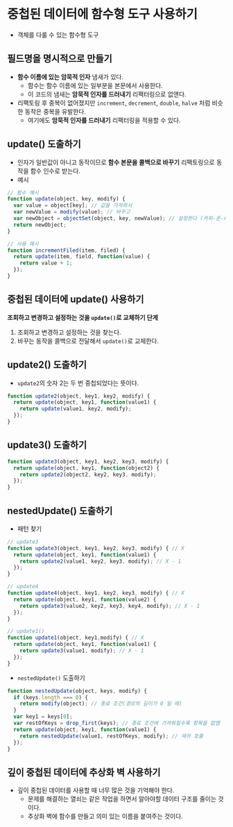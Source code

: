 # 중첩된 데이터에 함수형 도구 사용하기

- 객체를 다룰 수 있는 함수형 도구

## 필드명을 명시적으로 만들기
- **함수 이름에 있는 암묵적 인자** 냄새가 있다.
  - 함수는 함수 이름에 있는 일부분을 본문에서 사용한다.
  - 이 코드의 냄새는 **암묵적 인자를 드러내기** 리팩터링으로 없앤다.
- 리팩토링 후 중복이 없어졌지만 `increment`, `decrement`, `double`, `halve` 처럼 비슷한 동작은 중복을 유발한다.
  - 여기에도 **암묵적 인자를 드러내기** 리팩터링을 적용할 수 있다.

## update() 도출하기
- 인자가 일반값이 아니고 동작이므로 **함수 본문을 콜백으로 바꾸기** 리팩토링으로 동작을 함수 인수로 받는다.
- 예시
```js
// 함수 예시
function update(object, key, modify) {
  var value = object[key]; // 값을 가져와서
  var newValue = modify(value); // 바꾸고
  var newObject = objectSet(object, key, newValue); // 설정한다 (카피-온-라이트)
  return newObject;
}

// 사용 예시
function incrementFiled(item, filed) {
  return update(item, field, function(value) {
    return value + 1;
  });
}
```

## 중첩된 데이터에 update() 사용하기
**조회하고 변경하고 설정하는 것을 `update()`로 교체하기 단계**
1. 조회하고 변경하고 설정하는 것을 찾는다.
2. 바꾸는 동작을 콜백으로 전달해서 `update()`로 교체한다.

## update2() 도출하기
- `update2`의 숫자 2는 두 번 중첩되었다는 뜻이다.

```js
function update2(object, key1, key2, modify) {
  return update(object, key1, function(value1) {
    return update(value1, key2, modify);
  });
}
```

## update3() 도출하기
```js
function update3(object, key1, key2, key3, modify) {
  return update(object, key1, function(object2) {
    return update2(object2, key2, key3, modify);
  });
}
```

## nestedUpdate() 도출하기
- 패턴 찾기
```js
// update3
function update3(object, key1, key2, key3, modify) { // X
  return update(object, key1, function(value1) {
    return update2(value1, key2, key3, modify); // X - 1
  });
}

// update4
function update4(object, key1, key2, key3, modify) { // X
  return update(object, key1, function(value2) {
    return update3(value2, key2, key3, key4, modify); // X - 1
  });
}

// update1()
function update1(object, key1,modify) { // X
  return update(object, key1, function(value1) {
    return update3(value1, modify); // X - 1
  });
}
```

- `nestedUpdate()` 도출하기
```js
function nestedUpdate(object, keys, modify) {
  if (keys.length === 0) {
    return modify(object); // 종료 조건(경로의 길이가 0 일 때)
  }
  var key1 = keys[0];
  var restOfKeys = drop_first(keys); // 종료 조건에 가까워질수록 항목을 없앰
  return update(object, key1, function(value1) {
    return nestedUpdate(value1, restOfKeys, modify); // 재귀 호출
  });
}
```

## 깊이 중첩된 데이터에 추상화 벽 사용하기
- 깊이 중첩된 데이터를 사용할 때 너무 많은 것을 기억해야 한다.
  - 문제를 해결하는 열쇠는 같은 작업을 하면서 알아야할 데이터 구조를 줄이는 것이다.
  - 추상화 벽에 함수를 만들고 의미 있는 이름을 붙여주는 것이다.

